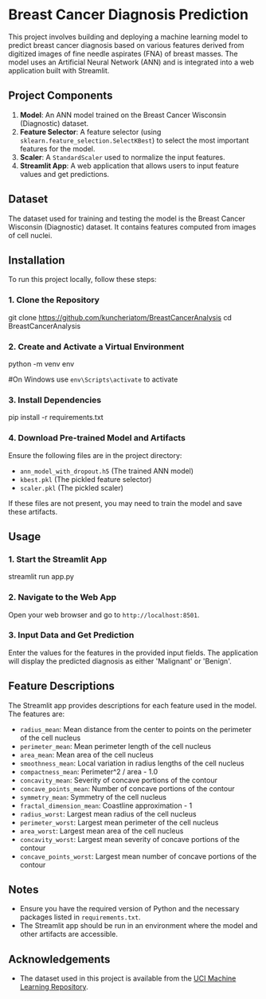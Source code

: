 # Breast Cancer Diagnosis Prediction

This project involves building and deploying a machine learning model to predict breast cancer diagnosis based on various features derived from digitized images of fine needle aspirates (FNA) of breast masses. The model uses an Artificial Neural Network (ANN) and is integrated into a web application built with Streamlit.

## Project Components

1. **Model**: An ANN model trained on the Breast Cancer Wisconsin (Diagnostic) dataset.
2. **Feature Selector**: A feature selector (using `sklearn.feature_selection.SelectKBest`) to select the most important features for the model.
3. **Scaler**: A `StandardScaler` used to normalize the input features.
4. **Streamlit App**: A web application that allows users to input feature values and get predictions.

## Dataset

The dataset used for training and testing the model is the Breast Cancer Wisconsin (Diagnostic) dataset. It contains features computed from images of cell nuclei.

## Installation

To run this project locally, follow these steps:

### 1. **Clone the Repository**

   git clone https://github.com/kuncheriatom/BreastCancerAnalysis
   cd BreastCancerAnalysis


### 2. Create and Activate a Virtual Environment


python -m venv env

#On Windows use `env\Scripts\activate` to activate


### 3. Install Dependencies


pip install -r requirements.txt


### 4. Download Pre-trained Model and Artifacts

Ensure the following files are in the project directory:

- `ann_model_with_dropout.h5` (The trained ANN model)
- `kbest.pkl` (The pickled feature selector)
- `scaler.pkl` (The pickled scaler)

If these files are not present, you may need to train the model and save these artifacts.

## Usage

### 1. Start the Streamlit App


streamlit run app.py


### 2. Navigate to the Web App

Open your web browser and go to `http://localhost:8501`.

### 3. Input Data and Get Prediction

Enter the values for the features in the provided input fields. The application will display the predicted diagnosis as either 'Malignant' or 'Benign'.

## Feature Descriptions

The Streamlit app provides descriptions for each feature used in the model. The features are:

- `radius_mean`: Mean distance from the center to points on the perimeter of the cell nucleus
- `perimeter_mean`: Mean perimeter length of the cell nucleus
- `area_mean`: Mean area of the cell nucleus
- `smoothness_mean`: Local variation in radius lengths of the cell nucleus
- `compactness_mean`: Perimeter^2 / area - 1.0
- `concavity_mean`: Severity of concave portions of the contour
- `concave_points_mean`: Number of concave portions of the contour
- `symmetry_mean`: Symmetry of the cell nucleus
- `fractal_dimension_mean`: Coastline approximation - 1
- `radius_worst`: Largest mean radius of the cell nucleus
- `perimeter_worst`: Largest mean perimeter of the cell nucleus
- `area_worst`: Largest mean area of the cell nucleus
- `concavity_worst`: Largest mean severity of concave portions of the contour
- `concave_points_worst`: Largest mean number of concave portions of the contour

## Notes

- Ensure you have the required version of Python and the necessary packages listed in `requirements.txt`.
- The Streamlit app should be run in an environment where the model and other artifacts are accessible.



## Acknowledgements

- The dataset used in this project is available from the [UCI Machine Learning Repository](https://archive.ics.uci.edu/ml/datasets/Breast+Cancer+Wisconsin+%28Diagnostic%29).

